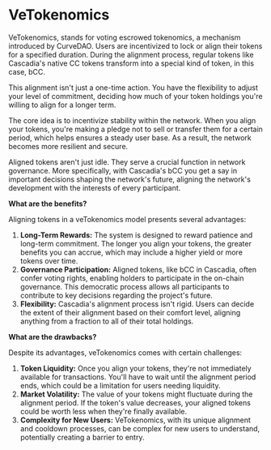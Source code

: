 # VeTokenomics

VeTokenomics, stands for voting escrowed tokenomics, a mechanism introduced by CurveDAO.  Users are incentivized to lock or align their tokens for a specified duration.  During the alignment process, regular tokens like Cascadia's native CC tokens transform into a special kind of token, in this case, bCC.

This alignment isn't just a one-time action.  You have the flexibility to adjust your level of commitment, deciding how much of your token holdings you're willing to align for a longer term.

The core idea is to incentivize stability within the network.  When you align your tokens, you're making a pledge not to sell or transfer them for a certain period, which helps ensures a steady user base.  As a result, the network becomes more resilient and secure.

Aligned tokens aren't just idle.  They serve a crucial function in network governance.  More specifically, with Cascadia's bCC you get a say in important decisions shaping the network's future, aligning the network's development with the interests of every participant.



**What are the benefits?**

Aligning tokens in a veTokenomics model presents several advantages:

1. **Long-Term Rewards:** The system is designed to reward patience and long-term commitment. The longer you align your tokens, the greater benefits you can accrue, which may include a higher yield or more tokens over time.
2. **Governance Participation:** Aligned tokens, like bCC in Cascadia, often confer voting rights, enabling holders to participate in the on-chain governance. This democratic process allows all participants to contribute to key decisions regarding the project's future.
3. **Flexibility:** Cascadia's alignment process isn't rigid. Users can decide the extent of their alignment based on their comfort level, aligning anything from a fraction to all of their total holdings.



**What are the drawbacks?**

Despite its advantages, veTokenomics comes with certain challenges:

1. **Token Liquidity:** Once you align your tokens, they're not immediately available for transactions. You'll have to wait until the alignment period ends, which could be a limitation for users needing liquidity.
2. **Market Volatility:** The value of your tokens might fluctuate during the alignment period. If the token's value decreases, your aligned tokens could be worth less when they're finally available.
3. **Complexity for New Users:** VeTokenomics, with its unique alignment and cooldown processes, can be complex for new users to understand, potentially creating a barrier to entry.
